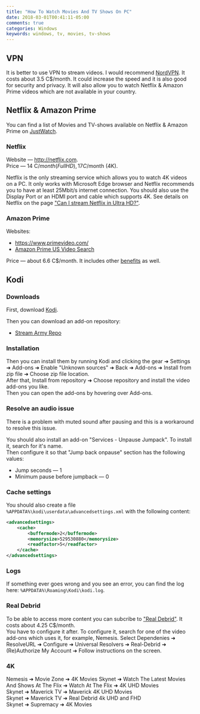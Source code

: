 ```yaml
---
title: "How To Watch Movies And TV Shows On PC"
date: 2018-03-01T00:41:11-05:00
comments: true
categories: Windows
keywords: windows, tv, movies, tv-shows
---
```


## VPN 

It is better to use VPN to stream videos. I would recommend [NordVPN](https://nordvpn.com). It costs about 3.5 C$/month. It could increase the speed and it is also good for security and privacy. It will also allow you to watch Netflix & Amazon Prime videos which are not available in your country.

## Netflix & Amazon Prime

You can find a list of Movies and TV-shows available on Netflix & Amazon Prime on [JustWatch](https://www.justwatch.com/).

### Netflix 

Website — http://netflix.com.  
Price — 14 C$/month (FullHD), 17 C$/month (4K).

Netflix is the only streaming service which allows you to watch 4K videos on a PC. It only works with Microsoft Edge browser and Netflix recommends you to have at least 25Mbit/s internet connection. You should also use the Display Port or an HDMI port and cable which supports 4K. See details on Netflix on the page ["Can I stream Netflix in Ultra HD?"](https://help.netflix.com/en/node/13444).

### Amazon Prime

Websites:

* https://www.primevideo.com/
* [Amazon Prime US Video Search](https://www.amazon.com/Amazon-Video/b/ref=topnav_storetab_atv?_encoding=UTF8&node=2858778011)

Price — about 6.6 C$/month. It includes other [benefits](https://www.amazon.com/gp/help/customer/display.html?nodeId=201910360) as well.

## Kodi

### Downloads
First, download [Kodi](https://kodi.tv/).

Then you can download an add-on repository:

* [Stream Army Repo](https://github.com/nemesis668/repository.streamarmy/blob/master/zips/repository.StreamArmy/)

### Installation
Then you can install them by running Kodi and clicking the gear ➜ Settings ➜ Add-ons ➜ Enable "Unknown sources" ➜ Back ➜ Add-ons ➜ Install from zip file ➜ Choose zip file location.  
After that, Install from repository ➜ Choose repository and install the video add-ons you like.  
Then you can open the add-ons by hovering over Add-ons.

### Resolve an audio issue
There is a problem with muted sound after pausing and this is a workaround to resolve this issue.

You should also install an add-on "Services - Unpause Jumpack". To install it, search for it's name.  
Then configure it so that "Jump back onpause" section has the following values:

* Jump seconds — 1
* Minimum pause before jumpback — 0

### Cache settings
You should also create a file `%APPDATA%\kodi\userdata\advancedsettings.xml` with the following content:  

```xml
<advancedsettings>
    <cache>
        <buffermode>2</buffermode>
        <memorysize>529530880</memorysize>
        <readfactor>5</readfactor>
    </cache>
</advancedsettings>
```

### Logs
If something ever goes wrong and you see an error, you can find the log here: `%APPDATA%\Roaming\Kodi\kodi.log`.  

### Real Debrid
To be able to access more content you can subcribe to ["Real Debrid"](http://real-debrid.com/?id=2307762). It costs about 4.25 C$/month.  
You have to configure it after. To configure it, search for one of the video add-ons which uses it, for example, Nemesis. Select Dependenies ➜ ResolveURL ➜ Configure ➜ Universal Resolvers ➜ Real-Debrid ➜ (Re)Authorize My Account ➜ Follow instructions on the screen.

### 4K

Nemesis ➜ Movie Zone ➜ 4K Movies
Skynet ➜ Watch The Latest Movies And Shows At The Flix ➜ Watch At The Flix ➜ 4K UHD Movies  
Skynet ➜ Maverick TV ➜ Maverick 4K UHD Movies  
Skynet ➜ Maverick TV ➜ Real Debrid 4k UHD and FHD  
Skynet ➜ Supremacy ➜ 4K Movies  
